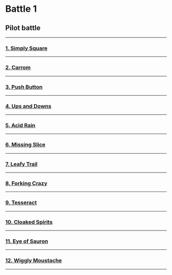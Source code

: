 # Battle 1
## Pilot battle

---
### [1. Simply Square](./01-simply-square/README.md)
---
### [2. Carrom](./02-carrom/README.md)
---
### [3. Push Button](./03-push-button/README.md)
---
### [4. Ups and Downs](./04-ups-and-downs/README.md)
---
### [5. Acid Rain](./05-acid-rain/README.md)
---
### [6. Missing Slice](./06-missing-slice/README.md)
---
### [7. Leafy Trail](./07-leafy-trail/README.md)
---
### [8. Forking Crazy](./08-forking-crazy/README.md)
---
### [9. Tesseract](./09-tesseract/README.md)
---
### [10. Cloaked Spirits](./10-cloaked-spirits/README.md)
---
### [11. Eye of Sauron](./11-eye-of-sauron/README.md)
---
### [12. Wiggly Moustache](./12-wiggly-moustache/README.md)
---
